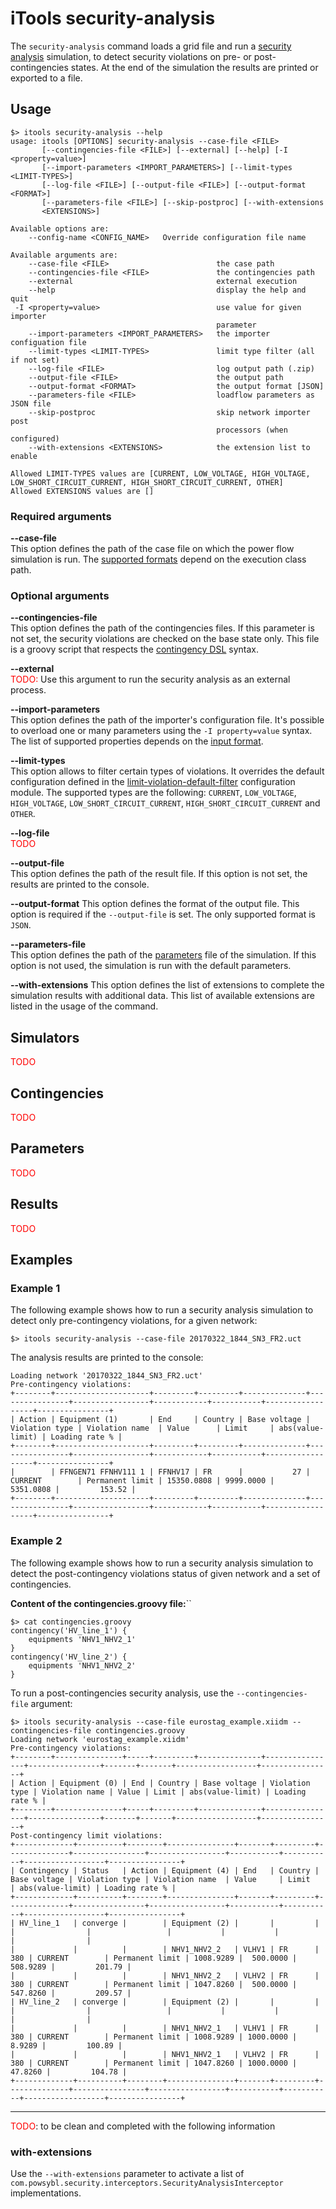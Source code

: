 # iTools security-analysis

The `security-analysis` command loads a grid file and run a [security analysis](../../simulation/security/index.md) simulation, to detect security violations on pre- or post-contingencies states. At the end of the simulation the results are printed or exported to a file.

## Usage
```
$> itools security-analysis --help
usage: itools [OPTIONS] security-analysis --case-file <FILE>
       [--contingencies-file <FILE>] [--external] [--help] [-I <property=value>]
       [--import-parameters <IMPORT_PARAMETERS>] [--limit-types <LIMIT-TYPES>]
       [--log-file <FILE>] [--output-file <FILE>] [--output-format <FORMAT>]
       [--parameters-file <FILE>] [--skip-postproc] [--with-extensions
       <EXTENSIONS>]

Available options are:
    --config-name <CONFIG_NAME>   Override configuration file name

Available arguments are:
    --case-file <FILE>                        the case path
    --contingencies-file <FILE>               the contingencies path
    --external                                external execution
    --help                                    display the help and quit
 -I <property=value>                          use value for given importer
                                              parameter
    --import-parameters <IMPORT_PARAMETERS>   the importer configuation file
    --limit-types <LIMIT-TYPES>               limit type filter (all if not set)
    --log-file <FILE>                         log output path (.zip)
    --output-file <FILE>                      the output path
    --output-format <FORMAT>                  the output format [JSON]
    --parameters-file <FILE>                  loadflow parameters as JSON file
    --skip-postproc                           skip network importer post
                                              processors (when configured)
    --with-extensions <EXTENSIONS>            the extension list to enable

Allowed LIMIT-TYPES values are [CURRENT, LOW_VOLTAGE, HIGH_VOLTAGE,
LOW_SHORT_CIRCUIT_CURRENT, HIGH_SHORT_CIRCUIT_CURRENT, OTHER]
Allowed EXTENSIONS values are []
```

### Required arguments

**\-\-case-file**  
This option defines the path of the case file on which the power flow simulation is run. The [supported formats](../../grid_exchange_formats/index.md) depend on the execution class path.

### Optional arguments

**\-\-contingencies-file**  
This option defines the path of the contingencies files. If this parameter is not set, the security violations are checked on the base state only. This file is a groovy script that respects the [contingency DSL](../../simulation/security/contingency-dsl.md) syntax.

**\-\-external**  
<span style="color: red">TODO:</span> Use this argument to run the security analysis as an external process.


**\-\-import-parameters**  
This option defines the path of the importer's configuration file. It's possible to overload one or many parameters using the `-I property=value` syntax. The list of supported properties depends on the [input format](../../grid_exchange_formats/index.md).

**\-\-limit-types**  
This option allows to filter certain types of violations. It overrides the default configuration defined in the [limit-violation-default-filter](../configuration/limit-violation-default-filter.md) configuration module. The supported types are the following: `CURRENT`, `LOW_VOLTAGE`, `HIGH_VOLTAGE`, `LOW_SHORT_CIRCUIT_CURRENT`, `HIGH_SHORT_CIRCUIT_CURRENT` and `OTHER`.

**\-\-log-file**  
<span style="color: red">TODO</span>

**\-\-output-file**  
This option defines the path of the result file. If this option is not set, the results are printed to the console.

**\-\-output-format**
This option defines the format of the output file. This option is required if the `--output-file` is set. The only supported format is `JSON`.  

**\-\-parameters-file**  
This option defines the path of the [parameters](#parameters) file of the simulation. If this option is not used, the simulation is run with the default parameters. 

**\-\-with-extensions**
This option defines the list of extensions to complete the simulation results with additional data. This list of available extensions are listed in the usage of the command.

## Simulators
<span style="color: red">TODO</span>

## Contingencies
<span style="color: red">TODO</span>

## Parameters
<span style="color: red">TODO</span>

## Results
<span style="color: red">TODO</span>

## Examples

### Example 1
The following example shows how to run a security analysis simulation to detect only pre-contingency violations, for a given network:
```
$> itools security-analysis --case-file 20170322_1844_SN3_FR2.uct
```

The analysis results are printed to the console:
```
Loading network '20170322_1844_SN3_FR2.uct'
Pre-contingency violations:
+--------+---------------------+---------+---------+--------------+----------------+-----------------+------------+-----------+------------------+----------------+
| Action | Equipment (1)       | End     | Country | Base voltage | Violation type | Violation name  | Value      | Limit     | abs(value-limit) | Loading rate % |
+--------+---------------------+---------+---------+--------------+----------------+-----------------+------------+-----------+------------------+----------------+
|        | FFNGEN71 FFNHV111 1 | FFNHV17 | FR      |           27 | CURRENT        | Permanent limit | 15350.0808 | 9999.0000 |        5351.0808 |         153.52 |
+--------+---------------------+---------+---------+--------------+----------------+-----------------+------------+-----------+------------------+----------------+
```

### Example 2
The following example shows how to run a security analysis simulation to detect the post-contingency violations status of given network and a set of contingencies.  

**Content of the contingencies.groovy file:**``
```
$> cat contingencies.groovy
contingency('HV_line_1') {
    equipments 'NHV1_NHV2_1'
}
contingency('HV_line_2') {
    equipments 'NHV1_NHV2_2'
}
```

To run a post-contingencies security analysis, use the `--contingencies-file` argument:
```
$> itools security-analysis --case-file eurostag_example.xiidm --contingencies-file contingencies.groovy
Loading network 'eurostag_example.xiidm'
Pre-contingency violations:
+--------+---------------+-----+---------+--------------+----------------+----------------+-------+-------+------------------+----------------+
| Action | Equipment (0) | End | Country | Base voltage | Violation type | Violation name | Value | Limit | abs(value-limit) | Loading rate % |
+--------+---------------+-----+---------+--------------+----------------+----------------+-------+-------+------------------+----------------+
Post-contingency limit violations:
+-------------+----------+--------+---------------+-------+---------+--------------+----------------+-----------------+-----------+-----------+------------------+----------------+
| Contingency | Status   | Action | Equipment (4) | End   | Country | Base voltage | Violation type | Violation name  | Value     | Limit     | abs(value-limit) | Loading rate % |
+-------------+----------+--------+---------------+-------+---------+--------------+----------------+-----------------+-----------+-----------+------------------+----------------+
| HV_line_1   | converge |        | Equipment (2) |       |         |              |                |                 |           |           |                  |                |
|             |          |        | NHV1_NHV2_2   | VLHV1 | FR      |          380 | CURRENT        | Permanent limit | 1008.9289 |  500.0000 |         508.9289 |         201.79 |
|             |          |        | NHV1_NHV2_2   | VLHV2 | FR      |          380 | CURRENT        | Permanent limit | 1047.8260 |  500.0000 |         547.8260 |         209.57 |
| HV_line_2   | converge |        | Equipment (2) |       |         |              |                |                 |           |           |                  |                |
|             |          |        | NHV1_NHV2_1   | VLHV1 | FR      |          380 | CURRENT        | Permanent limit | 1008.9289 | 1000.0000 |           8.9289 |         100.89 |
|             |          |        | NHV1_NHV2_1   | VLHV2 | FR      |          380 | CURRENT        | Permanent limit | 1047.8260 | 1000.0000 |          47.8260 |         104.78 |
+-------------+----------+--------+---------------+-------+---------+--------------+----------------+-----------------+-----------+-----------+------------------+----------------+
```

***

<span style="color: red">TODO</span>: to be clean and completed with the following information


### with-extensions
Use the `--with-extensions` parameter to activate a list of `com.powsybl.security.interceptors.SecurityAnalysisInterceptor`
implementations.
